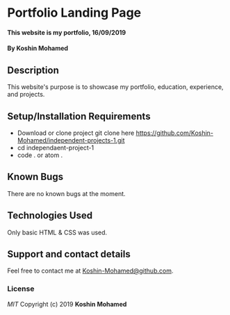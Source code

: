 # Portfolio Landing Page

#### This website is my portfolio, 16/09/2019

#### By **Koshin Mohamed**

## Description

This website's purpose is to showcase my portfolio, education, experience, and projects.

## Setup/Installation Requirements

- Download or clone project git clone here https://github.com/Koshin-Mohamed/independent-projects-1.git
- cd independaent-project-1
- code . or atom .

## Known Bugs

There are no known bugs at the moment.

## Technologies Used

Only basic HTML & CSS was used.

## Support and contact details

Feel free to contact me at Koshin-Mohamed@github.com.

### License

_MIT_
Copyright (c) 2019 **Koshin Mohamed** 
